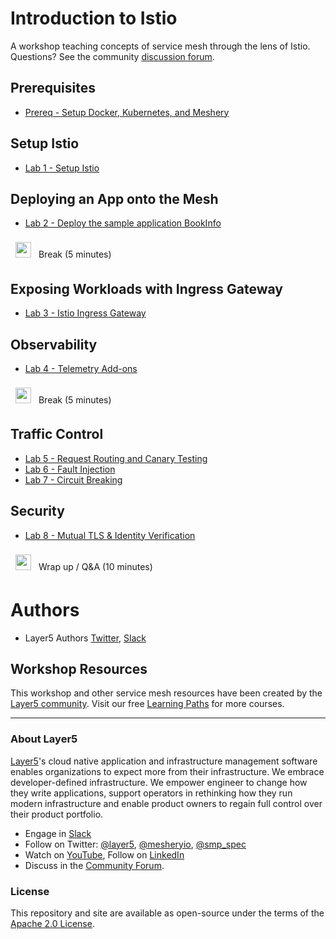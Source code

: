 # Introduction to Istio
A workshop teaching concepts of service mesh through the lens of Istio. Questions? See the community [discussion forum](http://discuss.layer5.io).

## Prerequisites

- [Prereq - Setup Docker, Kubernetes, and Meshery](prereq/README.md)

## Setup Istio
- [Lab 1 - Setup Istio](lab-1/README.md)

## Deploying an App onto the Mesh
- [Lab 2 - Deploy the sample application BookInfo](lab-2/README.md)

<p>
<img src="img/break.png" height="25px" style="text-align:left; padding:8px" />
Break (5 minutes)
</p>

## Exposing Workloads with Ingress Gateway

- [Lab 3 - Istio Ingress Gateway](lab-3/README.md)

## Observability

- [Lab 4 - Telemetry Add-ons](lab-4/README.md)

<p>
<img src="img/break.png" height="25px" style="text-align:left; padding:8px" />
Break (5 minutes)
</p>

## Traffic Control
- [Lab 5 - Request Routing and Canary Testing](lab-5/README.md)
- [Lab 6 - Fault Injection](lab-6/README.md)
- [Lab 7 - Circuit Breaking](lab-7/README.md)

## Security
- [Lab 8 - Mutual TLS & Identity Verification](lab-8/README.md)

<p>
<img src="img/break.png" height="25px" style="text-align:left; padding:8px" />
Wrap up / Q&A (10 minutes)
</p>

# Authors

- Layer5 Authors [Twitter](https://twitter.com/layer5), [Slack](http://slack.layer5.io)

## Workshop Resources

This workshop and other service mesh resources have been created by the [Layer5 community](https://layer5.io/community). Visit our free [Learning Paths](https://layer5.io/learn/learning-paths) for more courses.

<hr />

### About Layer5

[Layer5](https://layer5.io)'s cloud native application and infrastructure management software enables organizations to expect more from their infrastructure. We embrace developer-defined infrastructure. We empower engineer to change how they write applications, support operators in rethinking how they run modern infrastructure and enable product owners to regain full control over their product portfolio.

- Engage in [Slack](http://slack.layer5.io)
- Follow on Twitter: [@layer5](https://twitter.com/layer5), [@mesheryio](https://twitter.com/mesheryio), [@smp_spec](https://twitter.com/smp_spec)
- Watch on [YouTube](https://www.youtube.com/channel/UCFL1af7_wdnhHXL1InzaMvA?sub_confirmation=1), Follow on [LinkedIn](https://www.linkedin.com/company/layer5)
- Discuss in the [Community Forum](https://discuss.layer5.io).

### License

This repository and site are available as open-source under the terms of the [Apache 2.0 License](https://opensource.org/licenses/Apache-2.0).
